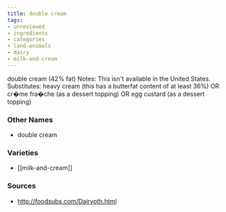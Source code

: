 ```yaml
---
title: double cream
tags:
- unreviewed
- ingredients
- categories
- land-animals
- dairy
- milk-and-cream
---
```

double cream (42% fat) Notes: This isn't available in the United States. Substitutes: heavy cream (this has a butterfat content of at least 36%) OR cr�me fra�che (as a dessert topping) OR egg custard (as a dessert topping)

### Other Names

* double cream

### Varieties

* [[milk-and-cream]]

### Sources
* http://foodsubs.com/Dairyoth.html
